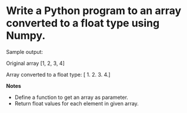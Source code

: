 # Write a Python program to an array converted to a float type using Numpy.

Sample output:

Original array
[1, 2, 3, 4]

Array converted to a float type:
[ 1. 2. 3. 4.]

**Notes**
* Define a function to get an array as parameter.
* Return float values for each element in given array.
